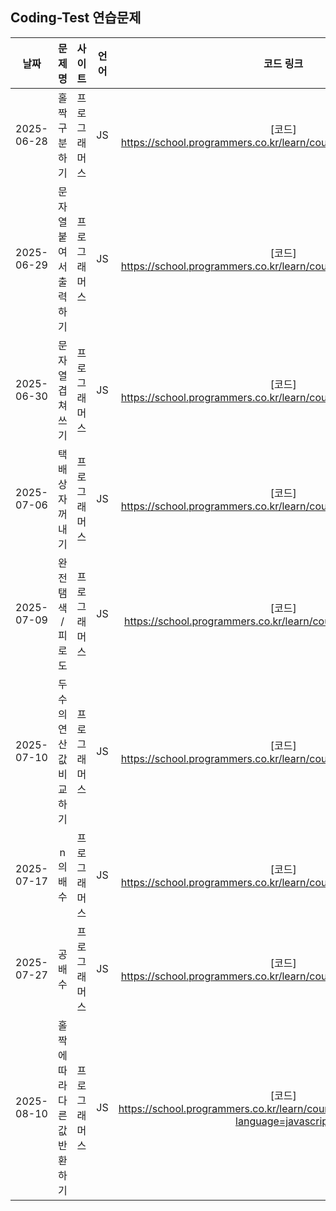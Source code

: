 ## Coding-Test 연습문제


| 날짜               | 문제명               | 사이트           | 언어        | 코드 링크                         |
| :----------------: | :------------------: | :-------------: | :----------: | :-------------------------------: |
|2025-06-28          |홀짝 구분하기          |프로그래머스     | JS           | [코드] https://school.programmers.co.kr/learn/courses/30/lessons/181944|
|2025-06-29          |문자열 붙여서 출력하기  |프로그래머스     |JS            | [코드] https://school.programmers.co.kr/learn/courses/30/lessons/181946|
|2025-06-30          |문자열 겹쳐쓰기        |프로그래머스       |JS            |[코드] https://school.programmers.co.kr/learn/courses/30/lessons/181943|
|2025-07-06          |택배 상자 꺼내기       |프로그래머스       |JS            |[코드] https://school.programmers.co.kr/learn/courses/30/lessons/389478|
|2025-07-09          |완전 탬색 / 피로도     |프로그래머스       |JS            |[코드] https://school.programmers.co.kr/learn/courses/30/lessons/87946|
|2025-07-10          |두 수의 연산값 비교하기 |프로그래머스       |JS           |[코드] https://school.programmers.co.kr/learn/courses/30/lessons/181938|
|2025-07-17          |n의 배수 |프로그래머스       |JS           |[코드] https://school.programmers.co.kr/learn/courses/30/lessons/181937|
|2025-07-27          |공배수 |프로그래머스       |JS           |[코드] https://school.programmers.co.kr/learn/courses/30/lessons/181936|
|2025-08-10          |홀짝에 따라 다른 값 반환하기 |프로그래머스       |JS           |[코드] https://school.programmers.co.kr/learn/courses/30/lessons/181935?language=javascript
